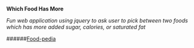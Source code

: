  **Which Food Has More**
 
_Fun web application using jquery to ask user to pick between two foods which has more added sugar, calories, or saturated fat_

######[Food-pedia](https://healthdata.gov/dataset/food-pedia)
